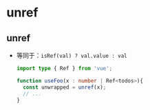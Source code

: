 # unref

## unref

  - 等同于：`isRef(val) ? val.value : val`

    ```typescript
    import type { Ref } from 'vue';

    function useFoo(x : number | Ref<todos>){
      const unwrapped = unref(x);
      // ...
    }
    ```

